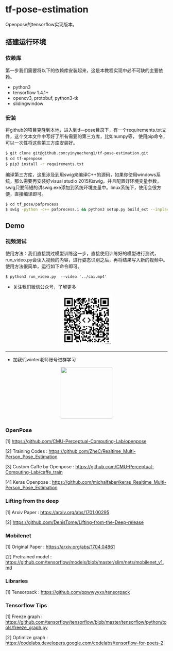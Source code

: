 # tf-pose-estimation

Openpose的tensorflow实现版本。

## 搭建运行环境

### 依赖库

第一步我们需要将以下的依赖库安装起来，这是本教程实现中必不可缺的主要依赖。

- python3
- tensorflow 1.4.1+
- opencv3, protobuf, python3-tk
- slidingwindow
### 安装

将github的项目克隆到本地，进入到tf—pose目录下，有一个requirements.txt文件，这个文本文件中写好了所有需要的第三方库，比如numpy等，
使用pip命令，可以一次性将这些第三方库安装好。
```bash
$ git clone git@github.com:yinyuecheng1/tf-pose-estimation.git
$ cd tf-openpose
$ pip3 install -r requirements.txt
```
编译第三方库，这里涉及到用swig来编译C++的源码，如果你使用windows系统，那么需要再安装好visual studio 2015和swig，并且配置好环境变量参数，swig只要简短的讲swig.exe添加到系统环境变量中。linux系统下，使用会很方便，直接编译即可。
```bash
$ cd tf_pose/pafprocess
$ swig -python -c++ pafprocess.i && python3 setup.py build_ext --inplace
```

## Demo

### 视频测试

使用方法：我们直接跳过模型训练这一步，直接使用训练好的模型进行测试，run_video.py会读入视频的内容，进行姿态识别之后，再将结果写入新的视频中。
使用方法很简单，运行如下命令即可。

```
$ python3 run_video.py  --video '../cai.mp4'
```

*  关注我们微信公众号，了解更多
<div align="center">
<img src="https://raw.githubusercontent.com/lidabing/AirView/master/WechatIMG1.jpeg" height="160" width="160" >
</div>

---
*  加我们winter老师账号进群学习
<div align="center">
<img src="https://github.com/binaryacademy/tf-pose-estimation/blob/master/winter.jpeg?raw=true" height="160" width="160" >
</div>


### OpenPose

[1] https://github.com/CMU-Perceptual-Computing-Lab/openpose

[2] Training Codes : https://github.com/ZheC/Realtime_Multi-Person_Pose_Estimation

[3] Custom Caffe by Openpose : https://github.com/CMU-Perceptual-Computing-Lab/caffe_train

[4] Keras Openpose : https://github.com/michalfaber/keras_Realtime_Multi-Person_Pose_Estimation

### Lifting from the deep

[1] Arxiv Paper : https://arxiv.org/abs/1701.00295

[2] https://github.com/DenisTome/Lifting-from-the-Deep-release

### Mobilenet

[1] Original Paper : https://arxiv.org/abs/1704.04861

[2] Pretrained model : https://github.com/tensorflow/models/blob/master/slim/nets/mobilenet_v1.md

### Libraries

[1] Tensorpack : https://github.com/ppwwyyxx/tensorpack

### Tensorflow Tips

[1] Freeze graph : https://github.com/tensorflow/tensorflow/blob/master/tensorflow/python/tools/freeze_graph.py

[2] Optimize graph : https://codelabs.developers.google.com/codelabs/tensorflow-for-poets-2
